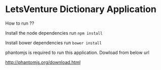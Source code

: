 LetsVenture Dictionary Application
===

How to run ??

Install the node dependencies
run ```npm install```

Install bower dependencies
run ```bower install```

phantomjs is required to run this application. Dowload from below url

http://phantomjs.org/download.html
